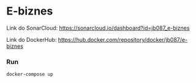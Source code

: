 # E-biznes
Link do SonarCloud: https://sonarcloud.io/dashboard?id=jb087_e-biznes  

Link do DockerHub: https://hub.docker.com/repository/docker/jb087/e-biznes

### Run

```
docker-compose up
```
